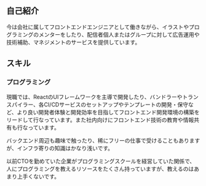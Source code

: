 ## 自己紹介

今は会社に属してフロントエンドエンジニアとして働きながら、イラストやプログラミングのメンターをしたり、配信者個人またはグループに対して広告運用や技術補助、マネジメントのサービスを提供しています。

## スキル

### プログラミング

現職では、ReactのUIフレームワークを主導で開発したり、バンドラーやトランスパイラー、各CI/CDサービスのセットアップやテンプレートの開発・保守など、より良い開発者体験と開発効率を目指してフロントエンド開発環境の構築をリードして行なっています。また社内向けにフロントエンド技術の教育や情報共有も行なっています。

バックエンド周辺も趣味で触ったり、稀にフリーの仕事で受けることもありますが、インフラ寄りの知識はかなり浅いです。

以前CTOを勤めていた企業がプログラミングスクールを経営していた関係で、人にプログラミングを教えるリソースをたくさん持っていますが、教えるのはあまり上手くないです。


